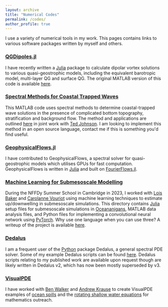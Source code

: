 ```yaml
---
layout: archive
title: "Numerical Codes"
permalink: /codes/
author_profile: true
---
```


I use a variety of numerical tools in my work. This pages contains links to various software packages written by myself and others.

### [QGDipoles.jl](https://github.com/mncrowe/QGDipoles.jl)

I have recently written a [Julia](https://julialang.org/) package to calculate dipolar vortex solutions to various quasi-geostrophic models, including the equivalent barotropic model, multi-layer QG and surface QG. The original MATLAB version of this code is available [here](https://github.com/mncrowe/QGDipoles.m).

### [Spectral Methods for Coastal Trapped Waves](https://github.com/mncrowe/CTWSpectralMethods.m)

This MATLAB code uses spectral methods to determine coastal-trapped wave solutions in the presence of complicated bottom topography, stratification and background flow. The method and applications are outlined [here](https://arxiv.org/abs/2406.07199) in joint work with [Ted Johnson](https://www.ucl.ac.uk/~ucaherj/). I am looking to implement this method in an open source language, contact me if this is something you'd find useful.

### [GeophysicalFlows.jl](https://github.com/FourierFlows/GeophysicalFlows.jl)

I have contributed to GeophysicalFlows, a spectral solver for quasi-geostrophic models which utilises GPUs for fast computation. GeophysicalFlows is written in [Julia](https://julialang.org/) and built on [FourierFlows.jl](https://github.com/FourierFlows).

### [Machine Learning for Submesoscale Modelling](https://github.com/mncrowe/ML_Submesoscales)

During the NFFDy Summer School in Cambridge in 2023, I worked with [Lois Baker](https://loisbaker.github.io/) and [Carolanne Vouriot](https://www.sheffield.ac.uk/mac/people/civil-academic-staff/carolanne-vouriot) using machine learning techniques to estimate up/downwelling in submesoscale simulations. This directory contains [Julia](https://julialang.org/) setup files for submesoscale simulations in [Oceananigans](https://github.com/CliMA/Oceananigans.jl), MATLAB data analysis files, and Python files for implementing a convolutional neural network using [PyTorch](https://pytorch.org/). Why use one language when you can use three? A writeup of the project is available [here](https://www.repository.cam.ac.uk/items/e8ba27d6-ea44-4ace-bb87-578bbb3576f3).

### [Dedalus](https://dedalus-project.org/)

I am a frequent user of the [Python](https://www.python.org/) package Dedalus, a general spectral PDE solver. Some of my example Dedalus scripts can be found [here](https://github.com/mncrowe/Dedalus_Scripts). Dedalus scripts relating to my published work are available upon request though are likely written in Dedalus v2, which has now been mostly superseded by v3.


### [VisualPDE](https://visualpde.com/)

I have worked with [Ben Walker](https://benjaminwalker.info/) and [Andrew Krause](https://www.andrewkrause.org/) to create VisualPDE examples of [ocean spills](https://visualpde.com/visual-stories/ducks) and the [rotating shallow water equations](https://visualpde.com/fluids/shallow_water) for mathematics outreach.
